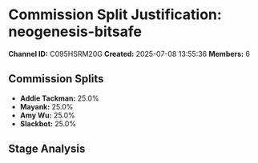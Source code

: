 # Commission Split Justification: neogenesis-bitsafe

**Channel ID:** C095HSRM20G
**Created:** 2025-07-08 13:55:36
**Members:** 6

## Commission Splits

- **Addie Tackman:** 25.0%
- **Mayank:** 25.0%
- **Amy Wu:** 25.0%
- **Slackbot:** 25.0%

## Stage Analysis

